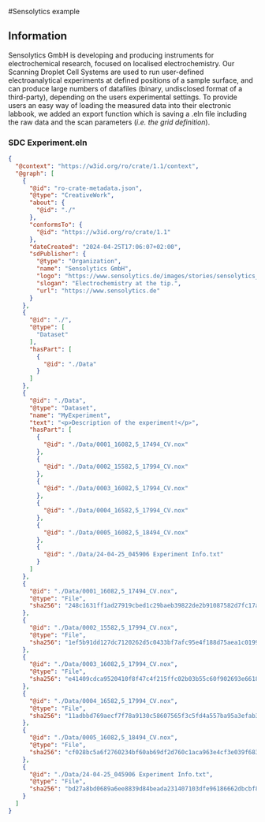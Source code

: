 #Sensolytics example

## Information
Sensolytics GmbH is developing and producing instruments for electrochemical research, focused on localised electrochemistry. Our Scanning Droplet Cell Systems are used to run user-defined electroanalytical experiments at defined positions of a sample surface, and can produce large numbers of datafiles (binary, undisclosed format of a third-party), depending on the users experimental settings. To provide users an easy way of loading the measured data into their electronic labbook, we added an export function which is saving a .eln file including the raw data and the scan parameters (*i.e. the grid definition*).

### SDC Experiment.eln
```json
{
  "@context": "https://w3id.org/ro/crate/1.1/context",
  "@graph": [
    {
      "@id": "ro-crate-metadata.json",
      "@type": "CreativeWork",
      "about": {
        "@id": "./"
      },
      "conformsTo": {
        "@id": "https://w3id.org/ro/crate/1.1"
      },
      "dateCreated": "2024-04-25T17:06:07+02:00",
      "sdPublisher": {
        "@type": "Organization",
        "name": "Sensolytics GmbH",
        "logo": "https://www.sensolytics.de/images/stories/sensolytics_cropped.png",
        "slogan": "Electrochemistry at the tip.",
        "url": "https://www.sensolytics.de"
      }
    },
    {
      "@id": "./",
      "@type": [
        "Dataset"
      ],
      "hasPart": [
        {
          "@id": "./Data"
        }
      ]
    },
    {
      "@id": "./Data",
      "@type": "Dataset",
      "name": "MyExperiment",
      "text": "<p>Description of the experiment!</p>",
      "hasPart": [
        {
          "@id": "./Data/0001_16082,5_17494_CV.nox"
        },
        {
          "@id": "./Data/0002_15582,5_17994_CV.nox"
        },
        {
          "@id": "./Data/0003_16082,5_17994_CV.nox"
        },
        {
          "@id": "./Data/0004_16582,5_17994_CV.nox"
        },
        {
          "@id": "./Data/0005_16082,5_18494_CV.nox"
        },
        {
          "@id": "./Data/24-04-25_045906 Experiment Info.txt"
        }
      ]
    },
    {
      "@id": "./Data/0001_16082,5_17494_CV.nox",
      "@type": "File",
      "sha256": "248c1631ff1ad27919cbed1c29baeb39822de2b91087582d7fc17a532cc91c76"
    },
    {
      "@id": "./Data/0002_15582,5_17994_CV.nox",
      "@type": "File",
      "sha256": "1ef5b91dd127dc7120262d5c0433bf7afc95e4f188d75aea1c019972f6e67a6b"
    },
    {
      "@id": "./Data/0003_16082,5_17994_CV.nox",
      "@type": "File",
      "sha256": "e41409cdca9520410f8f47c4f215ffc02b03b55c60f902693e6618cc8f79dc2b"
    },
    {
      "@id": "./Data/0004_16582,5_17994_CV.nox",
      "@type": "File",
      "sha256": "11adbbd769aecf7f78a9130c58607565f3c5fd4a557ba95a3efab3c0207a0eb1"
    },
    {
      "@id": "./Data/0005_16082,5_18494_CV.nox",
      "@type": "File",
      "sha256": "cf028bc5a6f2760234bf60ab69df2d760c1aca963e4cf3e039f6834f07954deb"
    },
    {
      "@id": "./Data/24-04-25_045906 Experiment Info.txt",
      "@type": "File",
      "sha256": "bd27a8bd0689a6ee8839d84beada231407103dfe96186662dbcbf8828b99f781"
    }
  ]
}
```
